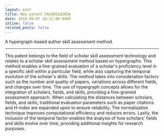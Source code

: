 ```yaml
---
layout: post
title: New patent CN108510205A
date: 2018-09-07 16:11:00-0400
inline: false
related_posts: false
---
```


A hypergraph-based author skill assessment method.

***

This patent belongs to the field of scholar skill assessment technology and relates to a scholar skill assessment method based on hypergraphs. This method enables a fine-grained evaluation of a scholar's proficiency level in a specific skill within a particular field, while also capturing the temporal evolution of the scholar's skills. The method takes into consideration factors such as the number and quality of papers, variations across different fields, and changes over time. The use of hypergraph concepts allows for the integration of scholars, fields, and skills, providing a fine-grained assessment approach. When calculating the distances between scholars, fields, and skills, traditional evaluation parameters such as paper citations and H-index are expanded upon to ensure reliability. The normalization technique improves computational efficiency and reduces errors. Lastly, the inclusion of the temporal factor enables the analysis of how scholars' fields and skills evolve over time, providing additional insights for research purposes.

<!-- <div class="row mt-3">
    <div class="col-sm mt-3 mt-md-0">
        {% include figure.html path="assets/img/patent20181.png" class="img-fluid rounded z-depth-1" zoomable=true %}
    </div>
    <div class="col-sm mt-3 mt-md-0">
        {% include figure.html path="assets/img/patent20182.png" class="img-fluid rounded z-depth-1" zoomable=true %}
    </div>
</div> -->


<!-- Announcements and news can be much longer than just quick inline posts. In fact, they can have all the features available for the standard blog posts. See below.

***

Jean shorts raw denim Vice normcore, art party High Life PBR skateboard stumptown vinyl kitsch. Four loko meh 8-bit, tousled banh mi tilde forage Schlitz dreamcatcher twee 3 wolf moon. Chambray asymmetrical paleo salvia, sartorial umami four loko master cleanse drinking vinegar brunch. <a href="https://www.pinterest.com">Pinterest</a> DIY authentic Schlitz, hoodie Intelligentsia butcher trust fund brunch shabby chic Kickstarter forage flexitarian. Direct trade <a href="https://en.wikipedia.org/wiki/Cold-pressed_juice">cold-pressed</a> meggings stumptown plaid, pop-up taxidermy. Hoodie XOXO fingerstache scenester Echo Park. Plaid ugh Wes Anderson, freegan pug selvage fanny pack leggings pickled food truck DIY irony Banksy.

#### Hipster list
<ul>
    <li>brunch</li>
    <li>fixie</li>
    <li>raybans</li>
    <li>messenger bag</li>
</ul>

Hoodie Thundercats retro, tote bag 8-bit Godard craft beer gastropub. Truffaut Tumblr taxidermy, raw denim Kickstarter sartorial dreamcatcher. Quinoa chambray slow-carb salvia readymade, bicycle rights 90's yr typewriter selfies letterpress cardigan vegan.

***

Pug heirloom High Life vinyl swag, single-origin coffee four dollar toast taxidermy reprehenderit fap distillery master cleanse locavore. Est anim sapiente leggings Brooklyn ea. Thundercats locavore excepteur veniam eiusmod. Raw denim Truffaut Schlitz, migas sapiente Portland VHS twee Bushwick Marfa typewriter retro id keytar.

> We do not grow absolutely, chronologically. We grow sometimes in one dimension, and not in another, unevenly. We grow partially. We are relative. We are mature in one realm, childish in another.
> —Anais Nin

Fap aliqua qui, scenester pug Echo Park polaroid irony shabby chic ex cardigan church-key Odd Future accusamus. Blog stumptown sartorial squid, gastropub duis aesthetic Truffaut vero. Pinterest tilde twee, odio mumblecore jean shorts lumbersexual. -->
